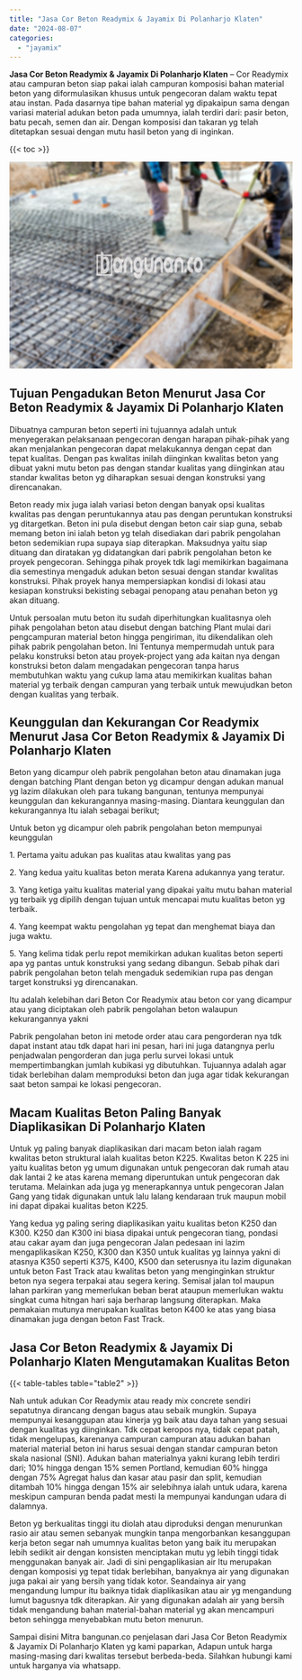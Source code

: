 ```yaml
---
title: "Jasa Cor Beton Readymix & Jayamix Di Polanharjo Klaten"
date: "2024-08-07"
categories: 
  - "jayamix"
---
```


**Jasa Cor Beton Readymix & Jayamix Di Polanharjo Klaten** – Cor Readymix atau campuran beton siap pakai ialah campuran komposisi bahan material beton yang diformulasikan khusus untuk pengecoran dalam waktu tepat atau instan. Pada dasarnya tipe bahan material yg dipakaipun sama dengan variasi material adukan beton pada umumnya, ialah terdiri dari: pasir beton, batu pecah, semen dan air. Dengan komposisi dan takaran yg telah ditetapkan sesuai dengan mutu hasil beton yang di inginkan.

{{< toc >}}

![Jasa Cor Beton Readymix & Jayamix Di Polanharjo Klaten](/images/jasa-cor-readymix-56.png)

## Tujuan Pengadukan Beton Menurut Jasa Cor Beton Readymix & Jayamix Di Polanharjo Klaten

Dibuatnya campuran beton seperti ini tujuannya adalah untuk menyegerakan pelaksanaan pengecoran dengan harapan pihak-pihak yang akan menjalankan pengecoran dapat melakukannya dengan cepat dan tepat kualitas. Dengan pas kwalitas inilah diinginkan kwalitas beton yang dibuat yakni mutu beton pas dengan standar kualitas yang diinginkan atau standar kwalitas beton yg diharapkan sesuai dengan konstruksi yang direncanakan.

Beton ready mix juga ialah variasi beton dengan banyak opsi kualitas kwalitas pas dengan peruntukannya atau pas dengan peruntukan konstruksi yg ditargetkan. Beton ini pula disebut dengan beton cair siap guna, sebab memang beton ini ialah beton yg telah disediakan dari pabrik pengolahan beton sedemikian rupa supaya siap diterapkan. Maksudnya yaitu siap dituang dan diratakan yg didatangkan dari pabrik pengolahan beton ke proyek pengecoran. Sehingga pihak proyek tdk lagi memikirkan bagaimana dia semestinya mengaduk adukan beton sesuai dengan standar kwalitas konstruksi. Pihak proyek hanya mempersiapkan kondisi di lokasi atau kesiapan konstruksi bekisting sebagai penopang atau penahan beton yg akan dituang.

Untuk persoalan mutu beton itu sudah diperhitungkan kualitasnya oleh pihak pengolahan beton atau disebut dengan batching Plant mulai dari pengcampuran material beton hingga pengiriman, itu dikendalikan oleh pihak pabrik pengolahan beton. Ini Tentunya mempermudah untuk para pelaku konstruksi beton atau proyek-project yang ada kaitan nya dengan konstruksi beton dalam mengadakan pengecoran tanpa harus membutuhkan waktu yang cukup lama atau memikirkan kualitas bahan material yg terbaik dengan campuran yang terbaik untuk mewujudkan beton dengan kualitas yang terbaik.

## Keunggulan dan Kekurangan Cor Readymix Menurut Jasa Cor Beton Readymix & Jayamix Di Polanharjo Klaten

Beton yang dicampur oleh pabrik pengolahan beton atau dinamakan juga dengan batching Plant dengan beton yg dicampur dengan adukan manual yg lazim dilakukan oleh para tukang bangunan, tentunya mempunyai keunggulan dan kekurangannya masing-masing. Diantara keunggulan dan kekurangannya Itu ialah sebagai berikut;

Untuk beton yg dicampur oleh pabrik pengolahan beton mempunyai keunggulan

1\. Pertama yaitu adukan pas kualitas atau kwalitas yang pas

2\. Yang kedua yaitu kualitas beton merata Karena adukannya yang teratur.

3\. Yang ketiga yaitu kualitas material yang dipakai yaitu mutu bahan material yg terbaik yg dipilih dengan tujuan untuk mencapai mutu kualitas beton yg terbaik.

4\. Yang keempat waktu pengolahan yg tepat dan menghemat biaya dan juga waktu.

5\. Yang kelima tidak perlu repot memikirkan adukan kualitas beton seperti apa yg pantas untuk konstruksi yang sedang dibangun. Sebab pihak dari pabrik pengolahan beton telah mengaduk sedemikian rupa pas dengan target konstruksi yg direncanakan.

Itu adalah kelebihan dari Beton Cor Readymix atau beton cor yang dicampur atau yang diciptakan oleh pabrik pengolahan beton walaupun kekurangannya yakni

Pabrik pengolahan beton ini metode order atau cara pengorderan nya tdk dapat instant atau tdk dapat hari ini pesan, hari ini juga datangnya perlu penjadwalan pengorderan dan juga perlu survei lokasi untuk mempertimbangkan jumlah kubikasi yg dibutuhkan. Tujuannya adalah agar tidak berlebihan dalam memproduksi beton dan juga agar tidak kekurangan saat beton sampai ke lokasi pengecoran.

## Macam Kualitas Beton Paling Banyak Diaplikasikan Di Polanharjo Klaten

Untuk yg paling banyak diaplikasikan dari macam beton ialah ragam kwalitas beton struktural ialah kualitas beton K225. Kwalitas beton K 225 ini yaitu kualitas beton yg umum digunakan untuk pengecoran dak rumah atau dak lantai 2 ke atas karena memang diperuntukan untuk pengecoran dak terutama. Melainkan ada juga yg menerapkannya untuk pengecoran Jalan Gang yang tidak digunakan untuk lalu lalang kendaraan truk maupun mobil ini dapat dipakai kualitas beton K225.

Yang kedua yg paling sering diaplikasikan yaitu kualitas beton K250 dan K300. K250 dan K300 ini biasa dipakai untuk pengecoran tiang, pondasi atau cakar ayam dan juga pengecoran Jalan pedesaan ini lazim mengaplikasikan K250, K300 dan K350 untuk kualitas yg lainnya yakni di atasnya K350 seperti K375, K400, K500 dan seterusnya itu lazim digunakan untuk beton Fast Track atau kwalitas beton yang menginginkan struktur beton nya segera terpakai atau segera kering. Semisal jalan tol maupun lahan parkiran yang memerlukan beban berat ataupun memerlukan waktu singkat cuma hitngan hari saja berharap langsung diterapkan. Maka pemakaian mutunya merupakan kualitas beton K400 ke atas yang biasa dinamakan juga dengan beton Fast Track.

## Jasa Cor Beton Readymix & Jayamix Di Polanharjo Klaten Mengutamakan Kualitas Beton

{{< table-tables table="table2" >}}

Nah untuk adukan Cor Readymix atau ready mix concrete sendiri sepatutnya dirancang dengan bagus atau sebaik mungkin. Supaya mempunyai kesanggupan atau kinerja yg baik atau daya tahan yang sesuai dengan kualitas yg diinginkan. Tdk cepat keropos nya, tidak cepat patah, tidak mengelupas, karenanya campuran campuran atau adukan bahan material material beton ini harus sesuai dengan standar campuran beton skala nasional (SNI). Adukan bahan materialnya yakni kurang lebih terdiri dari; 10% hingga dengan 15% semen Portland, kemudian 60% hingga dengan 75% Agregat halus dan kasar atau pasir dan split, kemudian ditambah 10% hingga dengan 15% air selebihnya ialah untuk udara, karena meskipun campuran benda padat mesti Ia mempunyai kandungan udara di dalamnya.

Beton yg berkualitas tinggi itu diolah atau diproduksi dengan menurunkan rasio air atau semen sebanyak mungkin tanpa mengorbankan kesanggupan kerja beton segar nah umumnya kualitas beton yang baik itu merupakan lebih sedikit air dengan konsisten menciptakan mutu yg lebih tinggi tidak menggunakan banyak air. Jadi di sini pengaplikasian air Itu merupakan dengan komposisi yg tepat tidak berlebihan, banyaknya air yang digunakan juga pakai air yang bersih yang tidak kotor. Seandainya air yang mengandung lumpur itu baiknya tidak diaplikasikan atau air yg mengandung lumut bagusnya tdk diterapkan. Air yang digunakan adalah air yang bersih tidak mengandung bahan material-bahan material yg akan mencampuri beton sehingga menyebabkan mutu beton menurun.

Sampai disini Mitra bangunan.co penjelasan dari Jasa Cor Beton Readymix & Jayamix Di Polanharjo Klaten yg kami paparkan, Adapun untuk harga masing-masing dari kwalitas tersebut berbeda-beda. Silahkan hubungi kami untuk harganya via whatsapp.
